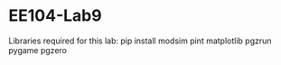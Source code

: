 # EE104-Lab9
Libraries required for this lab:
pip install modsim
pint
matplotlib
pgzrun
pygame
pgzero
